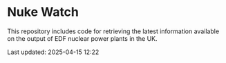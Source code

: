 # Nuke Watch

This repository includes code for retrieving the latest information available on the output of EDF nuclear power plants in the UK.

Last updated: 2025-04-15 12:22